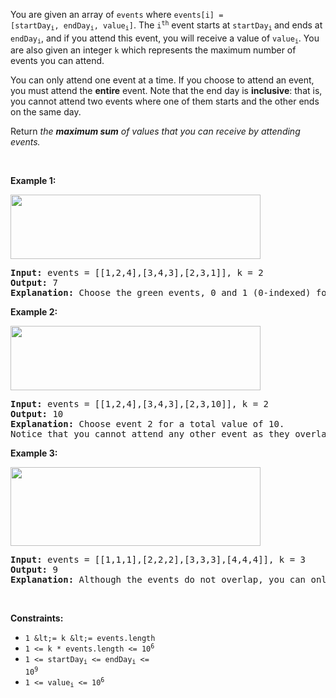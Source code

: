 You are given an array of `` events `` where <code>events[i] = [startDay<sub>i</sub>, endDay<sub>i</sub>, value<sub>i</sub>]</code>. The <code>i<sup>th</sup></code> event starts at <code>startDay<sub>i</sub></code><sub> </sub>and ends at <code>endDay<sub>i</sub></code>, and if you attend this event, you will receive a value of <code>value<sub>i</sub></code>. You are also given an integer `` k `` which represents the maximum number of events you can attend.

You can only attend one event at a time. If you choose to attend an event, you must attend the __entire__ event. Note that the end day is __inclusive__: that is, you cannot attend two events where one of them starts and the other ends on the same day.

Return _the __maximum sum__ of values that you can receive by attending events._

&nbsp;

__Example 1:__

<img alt="" src="https://assets.leetcode.com/uploads/2021/01/10/screenshot-2021-01-11-at-60048-pm.png" style="width: 400px; height: 103px;"/>

<pre>
<strong>Input:</strong> events = [[1,2,4],[3,4,3],[2,3,1]], k = 2
<strong>Output:</strong> 7
<strong>Explanation: </strong>Choose the green events, 0 and 1 (0-indexed) for a total value of 4 + 3 = 7.</pre>

__Example 2:__

<img alt="" src="https://assets.leetcode.com/uploads/2021/01/10/screenshot-2021-01-11-at-60150-pm.png" style="width: 400px; height: 103px;"/>

<pre>
<strong>Input:</strong> events = [[1,2,4],[3,4,3],[2,3,10]], k = 2
<strong>Output:</strong> 10
<strong>Explanation:</strong> Choose event 2 for a total value of 10.
Notice that you cannot attend any other event as they overlap, and that you do <strong>not</strong> have to attend k events.</pre>

__Example 3:__

<strong><img alt="" src="https://assets.leetcode.com/uploads/2021/01/10/screenshot-2021-01-11-at-60703-pm.png" style="width: 400px; height: 126px;"/></strong>

<pre>
<strong>Input:</strong> events = [[1,1,1],[2,2,2],[3,3,3],[4,4,4]], k = 3
<strong>Output:</strong> 9
<strong>Explanation:</strong> Although the events do not overlap, you can only attend 3 events. Pick the highest valued three.</pre>

&nbsp;

__Constraints:__

*   `` 1 &lt;= k &lt;= events.length ``
*   <code>1 &lt;= k * events.length &lt;= 10<sup>6</sup></code>
*   <code>1 &lt;= startDay<sub>i</sub> &lt;= endDay<sub>i</sub> &lt;= 10<sup>9</sup></code>
*   <code>1 &lt;= value<sub>i</sub> &lt;= 10<sup>6</sup></code>
